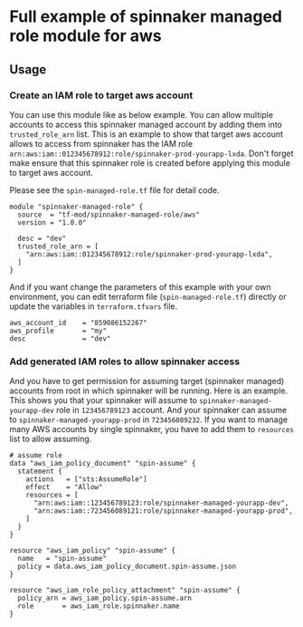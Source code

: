 # Full example of spinnaker managed role module for aws

## Usage
### Create an IAM role to target aws account

You can use this module like as below example. You can allow multiple accounts to access this spinnaker managed account by adding them into `trusted_role_arn` list. This is an example to show that target aws account allows to access from spinnaker has the IAM role `arn:aws:iam::012345678912:role/spinnaker-prod-yourapp-lxda`. Don't forget make ensure that this spinnaker role is created before applying this module to target aws account.

Please see the `spin-managed-role.tf` file for detail code.


```
module "spinnaker-managed-role" {
  source  = "tf-mod/spinnaker-managed-role/aws"
  version = "1.0.0"

  desc = "dev"
  trusted_role_arn = [
    "arn:aws:iam::012345678912:role/spinnaker-prod-yourapp-lxda",
  ]
}
```

And if you want change the parameters of this example with your own environment, you can edit terraform file (`spin-managed-role.tf`) directly or update the variables in `terraform.tfvars` file.

```
aws_account_id    = "859086152267"
aws_profile       = "my"
desc              = "dev"
```

### Add generated IAM roles to allow spinnaker access

And you have to get permission for assuming target (spinnaker managed) accounts from root in which spinnaker will be running. Here is an example. This shows you that your spinnaker will assume to `spinnaker-managed-yourapp-dev` role in `123456789123` account. And your spinnaker can assume to `spinnaker-managed-yourapp-prod` in `723456089232`. If you want to manage many AWS accounts by single spinnaker, you have to add them to `resources` list to allow assuming.

```
# assume role
data "aws_iam_policy_document" "spin-assume" {
  statement {
    actions   = ["sts:AssumeRole"]
    effect    = "Allow"
    resources = [
      "arn:aws:iam::123456789123:role/spinnaker-managed-yourapp-dev",
      "arn:aws:iam::723456089121:role/spinnaker-managed-yourapp-prod",
    ]
  }
}

resource "aws_iam_policy" "spin-assume" {
  name   = "spin-assume"
  policy = data.aws_iam_policy_document.spin-assume.json
}

resource "aws_iam_role_policy_attachment" "spin-assume" {
  policy_arn = aws_iam_policy.spin-assume.arn
  role       = aws_iam_role.spinnaker.name
}

```
